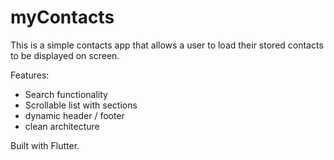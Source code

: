 # myContacts

This is a simple contacts app that allows a user to load their stored contacts to be displayed on screen.

Features:

- Search functionality
- Scrollable list with sections
- dynamic header / footer
- clean architecture

Built with Flutter.
